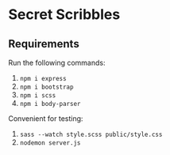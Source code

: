 # Secret Scribbles

## Requirements
Run the following commands:
1. `npm i express`
2. `npm i bootstrap`
3. `npm i scss`
4. `npm i body-parser`

Convenient for testing:
1. `sass --watch style.scss public/style.css`
2. `nodemon server.js`
